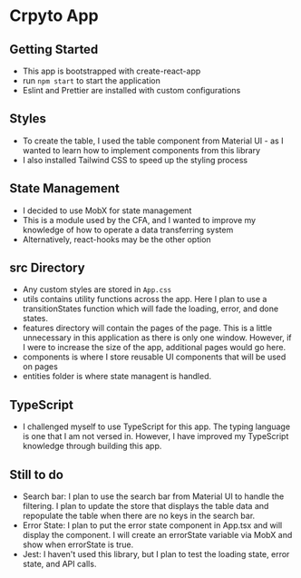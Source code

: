 # Crpyto App

## Getting Started

- This app is bootstrapped with create-react-app
- run `npm start` to start the application
- Eslint and Prettier are installed with custom configurations

## Styles

- To create the table, I used the table component from Material UI - as I wanted to learn how to implement components from this library
- I also installed Tailwind CSS to speed up the styling process

## State Management

- I decided to use MobX for state management
- This is a module used by the CFA, and I wanted to improve my knowledge of how to operate a data transferring system
- Alternatively, react-hooks may be the other option

## src Directory

- Any custom styles are stored in `App.css`
- utils contains utility functions across the app. Here I plan to use a transitionStates function which will fade the loading, error, and done states.
- features directory will contain the pages of the page. This is a little unnecessary in this application as there is only one window. However, if I were to increase the size of the app, additional pages would go here.
- components is where I store reusable UI components that will be used on pages
- entities folder is where state managent is handled.

## TypeScript

- I challenged myself to use TypeScript for this app. The typing language is one that I am not versed in. However, I have improved my TypeScript knowledge through building this app.

## Still to do

- Search bar: I plan to use the search bar from Material UI to handle the filtering. I plan to update the store that displays the table data and repopulate the table when there are no keys in the search bar.
- Error State: I plan to put the error state component in App.tsx and will display the component. I will create an errorState variable via MobX and show when errorState is true.
- Jest: I haven't used this library, but I plan to test the loading state, error state, and API calls.
